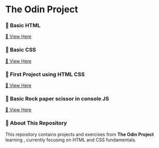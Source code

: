 # The Odin Project  

### 🔹 Basic HTML  
[📌 View Here](https://aswaninitigya.github.io/TheOdinProject/01_recipes_html/)  

### 🔹 Basic CSS  
[📌 View Here](https://aswaninitigya.github.io/TheOdinProject/01_recipes_htmlCSS/)  

### 🔹 First Project using HTML CSS
[📌 View Here](https://aswaninitigya.github.io/TheOdinProject/02_project_HTML_CSS_foundation/)  

### 🔹 Basic Rock paper scissor in console JS
[📌 View Here](https://aswaninitigya.github.io/TheOdinProject/05_rockPaperScissor.html)  


### 📌 About This Repository  
This repository contains projects and exercises from **The Odin Project** learning , currently focusing on HTML and CSS fundamentals.
